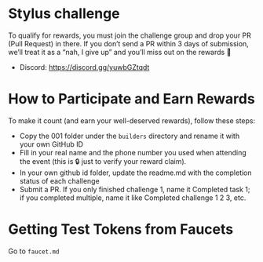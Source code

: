 # Stylus challenge 

To qualify for rewards, you must join the challenge group and drop your PR (Pull Request) in there. If you don’t send a PR within 3 days of submission, we’ll treat it as a “nah, I give up” and you’ll miss out on the rewards 🫠

* Discord: https://discord.gg/yuwbGZtqdt


# How to Participate and Earn Rewards
To make it count (and earn your well-deserved rewards), follow these steps:

*  Copy the 001 folder under the `builders` directory and rename it with your own GitHub ID
*  Fill in your real name and the phone number you used when attending the event (this is 🔒 just to verify your reward claim).
*  In your own github id folder, update the readme.md with the completion status of each challenge
* Submit a PR. If you only finished challenge 1, name it Completed task 1; if you completed multiple, name it like Completed challenge 1 2 3, etc.

# Getting Test Tokens from Faucets
Go to `faucet.md`


